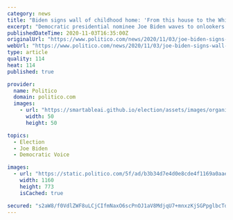 ```yaml
---
category: news
title: "Biden signs wall of childhood home: 'From this house to the White House'"
excerpt: "Democratic presidential nominee Joe Biden waves to onlookers from the steps of his childhood home on Nov. 3 in Scranton, Pa. | Drew Angerer/ Former Vice President Joe Biden signed one of the living room walls of his childhood home during a stop in Scranton,"
publishedDateTime: 2020-11-03T16:35:00Z
originalUrl: "https://www.politico.com/news/2020/11/03/joe-biden-signs-wall-of-childhood-home-433933"
webUrl: "https://www.politico.com/news/2020/11/03/joe-biden-signs-wall-of-childhood-home-433933"
type: article
quality: 114
heat: 114
published: true

provider:
  name: Politico
  domain: politico.com
  images:
    - url: "https://smartableai.github.io/election/assets/images/organizations/politico.com-50x50.jpg"
      width: 50
      height: 50

topics:
  - Election
  - Joe Biden
  - Democratic Voice

images:
  - url: "https://static.politico.com/5f/ad/b3b34d7e4d0e8cde4f1169a0aae6/201103-biden-childhood-home-gty-773.jpg"
    width: 1160
    height: 773
    isCached: true

secured: "s2aW8/f0VdlZWF8uLCjCIfmNaxO6scPnOJ1aV8MdjqU7+mnxzKjSGPpglbcTdUrcaqLX5E2R1ZQHLFna3VWhTtMEaCjGRHEdKCqfAdhvtfyX4Aw1b5NRhmKh2NnHyeQNsfTtOhRLqaE5LdGHyHDBAZcto9lWxgrF3noFZ+jxaxOMOcs8ucu/LjbykdIBrLCaEf2dXVrtkL4Ow6sj0HEJZd8XsCbx+AL/sKh7YHI1Gs2Dy5pOeiy6Bee+6t/zDoU1igmyL4FyDs3g074aRrvlZqk0BnepsgOOeDPJ7Yph3v2MTmHHS5CobVHGuud8krXTiWi3jSxra9D3uzmOZQ4bMKpps5JI49u6nIAAVvwTx/4=;IgMBW/sVe/msV3dEB8Dn3w=="
---
```


